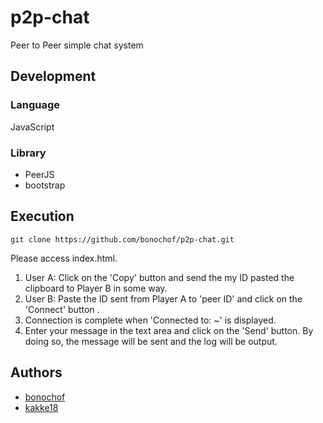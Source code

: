 p2p-chat
===
Peer to Peer simple chat system

## Development
### Language
JavaScript

### Library
* PeerJS
* bootstrap

## Execution
```
git clone https://github.com/bonochof/p2p-chat.git
```
Please access index.html.

1. User A: Click on the 'Copy' button and send the my ID pasted the clipboard to Player B in some way.
2. User B: Paste the ID sent from Player A to 'peer ID' and click on the 'Connect' button .
3. Connection is complete when 'Connected to: ~' is displayed.
4. Enter your message in the text area and click on the 'Send' button. By doing so, the message will be sent and the log will be output.

## Authors
* [bonochof](https://github.com/bonochof)
* [kakke18](https://github.com/kakke18)
